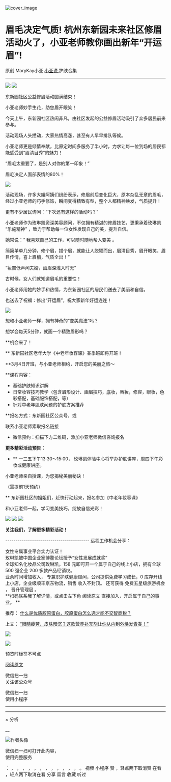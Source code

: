 ![cover_image](https://mmbiz.qpic.cn/mmbiz_jpg/A8SKDch4cJHfibXg1ZL3O6H4J3cicBJFvXjym8X4fItuicLkx3jmjKicg1ov9a2xqRhMH5ppMj6UACEuCmMHnm0Kcg/0?wx_fmt=jpeg)

#  眉毛决定气质! 杭州东新园未来社区修眉活动火了，小亚老师教你画出新年“开运眉”!

原创  MaryKay小亚  [ 小亚说 ](https://mp.weixin.qq.com/mp/appmsgalbum?__biz=MzUxNDAwNTk0MQ==&action=getalbum&album_id=1708254885080530948#wechat_redirect) 护肤合集

__ _ _ _ _

  

![](https://mmbiz.qpic.cn/mmbiz_jpg/A8SKDch4cJHfibXg1ZL3O6H4J3cicBJFvX0F7xR65tbCXicoI95ojiafGiaQARvjSKsTbByqjZMrj1OHqicbsuccSLYA/640?wx_fmt=jpeg)
![](https://mmbiz.qpic.cn/mmbiz_jpg/A8SKDch4cJHfibXg1ZL3O6H4J3cicBJFvXJNd4Vib4ibZooZIKZlfKdvyl4LgKtjfrQWxIturz82s2BwRMupofibOWA/640?wx_fmt=jpeg)

东新园社区公益修眉活动圆满结束！  

小亚老师妙手生花，助您眉开眼笑！  
  
今天上午，东新园社区热闹非凡，由社区发起的公益修眉活动吸引了众多居民前来参与。

  

活动现场人头攒动，大家热情高涨，甚至有人早早排队等候。

小亚老师更是倾情奉献，比原定时间多服务了半小时，力求让每一位到场的居民都能感受到“眉清目秀”的魅力！  
  
“眉毛太重要了，是别人对你的第一印象！”

眉毛决定人面部表情的80%！

  

![](https://mmbiz.qpic.cn/mmbiz_jpg/A8SKDch4cJHfibXg1ZL3O6H4J3cicBJFvXmeATp1sbuWMg9licvHSGiaz8GDI1C7FWeuJahxDwicIYqOjgnb6Et2QIA/640?wx_fmt=jpeg)

  

活动现场，许多大姐阿姨们纷纷表示，修眉前后变化巨大，原本杂乱无章的眉毛，经过小亚老师的巧手修饰，瞬间变得精致有型，整个人都精神焕发，气质提升！

  

更有不少居民询问：“下次还有这样的活动吗？”  
  
小亚老师作为玫琳凯资深美容顾问，不仅拥有精湛的修眉技艺，更秉承着玫琳凯  “乐施精神”  ，致力于帮助每一位女性发现自己的美，提升自信。

  

她常说：“  我喜欢自己的工作，可以随时随地帮人变美  。

简简单单几分钟，修个眉，描个眉，就能让人脱颖而出，眉清目秀，眉开眼笑，眉目传情，喜上眉梢，气质全出！”  
  
“妆罢低声问夫婿，画眉深浅入时无”

古时候，女人们就知道眉毛的重要性！

  

小亚老师用她的妙手和热情，为东新园社区的居民们送去了美丽和自信。

也送去了祝福：修出“开运眉”，祝大家新年好运连连！  

  

![](https://mmbiz.qpic.cn/mmbiz_jpg/A8SKDch4cJHfibXg1ZL3O6H4J3cicBJFvXPs0THhgqMCb62xwYzHOSHIbLia7KWVg7QN3XSLOOpkKEQnGtVEl3UJA/640?wx_fmt=jpeg)  

想和小亚老师一样，拥有神奇的“变美魔法”吗？  
  
想学会每天5分钟，就画一个精致眉形吗？  
  
**机会来了！  
  
**  东新园社区老年大学《中老年妆容课》春季班即将开班！  
  
**3月4日开班，与小亚老师相约，开启您的美丽之旅～  
  
**课程内容：  
  
* 基础护肤知识讲解   
* 日常妆容技巧教学（包含眉形设计、画眉技巧，底妆，唇妆，修容，眼妆，色彩搭配，基础服饰搭配，等）   
* 针对中老年肌肤问题的护肤方案推荐   
  
**报名方式：东新园社区公众号，或

联系小亚老师索取报名链接

  
* 微信预约：扫描下方二维码，添加小亚老师微信咨询报名   
  
**更多精彩活动预告：**  
  
* **  一三五下午13:30～15:00，  玫琳凯体验中心将举办护肤讲座，周四下午彩妆或健康讲座。 

小亚老师亲自授课，为您揭秘美丽秘诀！

（需提前1天预约）

  
  
** 东新园社区的姐姐们，赶快行动起来，报名参加《中老年妆容课》

  

和小亚老师一起，学习变美技巧，绽放自信光彩！  
  

![](https://mmbiz.qpic.cn/mmbiz_jpg/A8SKDch4cJHfibXg1ZL3O6H4J3cicBJFvXn6UjOTmLmUwDbygdYVTrWzVVuicApzBUlTxcuroRlyVwOgOy7VA62yw/640?wx_fmt=jpeg)
![](https://mmbiz.qpic.cn/mmbiz_jpg/A8SKDch4cJHfibXg1ZL3O6H4J3cicBJFvX5NRaCY0qn7ibibTpUTwIibhA5OfP8v1YNlD3bu3O8iaCQXPHpByyA5PcNA/640?wx_fmt=jpeg)
![](https://mmbiz.qpic.cn/mmbiz_jpg/A8SKDch4cJHfibXg1ZL3O6H4J3cicBJFvXcGBUVVy3rRVohhdcplapdTu4JYtWfnBHO5vuJwYVaibwDL4G3iaRtNjA/640?wx_fmt=jpeg)

  

**关注我们，了解更多精彩活动！**  

  

  

  

\-----------------------------------------  远程工作机会分享：  
  
女性专属事业平台实力认证！  
玫琳凯被中国企业家博鳌论坛授予“女性发展成就奖”  
全球知名化妆品公司玫琳凯，158 元即可开一个属于自己的线上小店，拥有全球 500 强企业 200 多款产品经销权。  
业余时间增加收入，  专兼职护肤健康顾问，公司提供免费学习成长，0 库存开线上小店，企业级顺丰京东物流，销售  收入不封顶。  还可获得
免费五星级旅游机会  ，  晋升管理层  。  
**扫码联系我了解详情，或点击左下角 阅读原文  直接加入，开启属于自己的事业。 **  
  

推荐： [ 什么是优质胶原蛋白，胶原蛋白怎么选才能不交智商税？
](https://mp.weixin.qq.com/s?__biz=MzUxNDAwNTk0MQ==&mid=2247485486&idx=2&sn=eb445bb0a752e76dff496628355e3af5&scene=21#wechat_redirect)  

上文： [ “眼睛疲劳、皮肤暗沉？这款营养补充剂让你从内到外焕发青春！”
](https://mp.weixin.qq.com/s?__biz=MzUxNDAwNTk0MQ==&mid=2247486019&idx=1&sn=1600093d584a0f961afdb97b104350b9&scene=21#wechat_redirect)

![](https://mmbiz.qpic.cn/mmbiz_gif/b96CibCt70iaZ7Bia3Wm91cEuWhERXfCYjTia9tf7aMjVBNRETSa2NpGjCV6tyNvgCLos8LBgwEgxcwaIw8zdOsG7A/640?wx_fmt=gif)

![](https://mmbiz.qpic.cn/mmbiz_jpg/A8SKDch4cJEicCnqTxiatgGquhIicZ1wJ1Dth5YOOzoYV7U4N3HmiaO0vVAzjOpBVdtF0gnL632Fc7HqiaDmgveQDEw/640?wx_fmt=jpeg)

  

预览时标签不可点

[ 阅读原文 ](javascript:;)

微信扫一扫  
关注该公众号



微信扫一扫  
使用小程序

****



****



×  分析

__

![作者头像](http://mmbiz.qpic.cn/mmbiz_png/A8SKDch4cJE0KicTMyrVCx3VLqEgic5sJ1V5QeGZTibG9GLZlSCXSj5ByXNkib5PBrZVMkI41KKxgwE1K9gfypUeRg/0?wx_fmt=png)

微信扫一扫可打开此内容，  
使用完整服务

：  ，  ，  ，  ，  ，  ，  ，  ，  ，  ，  ，  ，  。  视频  小程序  赞  ，轻点两下取消赞  在看  ，轻点两下取消在看
分享  留言  收藏  听过

